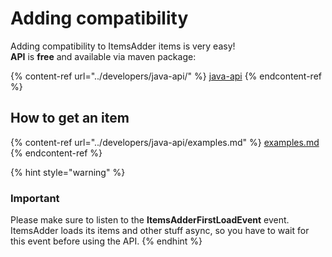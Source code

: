 # Adding compatibility

Adding compatibility to ItemsAdder items is very easy!\
**API** is **free** and available via maven package:

{% content-ref url="../developers/java-api/" %}
[java-api](../developers/java-api/)
{% endcontent-ref %}

## How to get an item

{% content-ref url="../developers/java-api/examples.md" %}
[examples.md](../developers/java-api/examples.md)
{% endcontent-ref %}

{% hint style="warning" %}
### Important

Please make sure to listen to the **ItemsAdderFirstLoadEvent** event. ItemsAdder loads its items and other stuff async, so you have to wait for this event before using the API.
{% endhint %}
